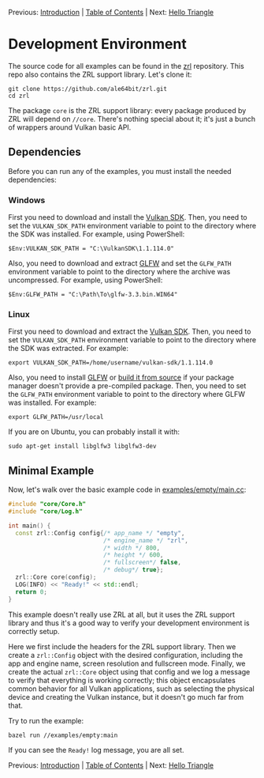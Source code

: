 Previous: [Introduction](001_Introduction.md) | [Table of Contents](README.md) | Next: [Hello Triangle](003_Hello_Triangle.md)

# Development Environment

The source code for all examples can be found in the [zrl](https://github.com/ale64bit/zrl) repository. This repo also contains the ZRL support library. Let's clone it:

```
git clone https://github.com/ale64bit/zrl.git
cd zrl
```

The package `core` is the ZRL support library: every package produced by ZRL will depend on `//core`. There's nothing special about it; it's just a bunch of wrappers around Vulkan basic API.

## Dependencies

Before you can run any of the examples, you must install the needed dependencies:

### Windows

First you need to download and install the [Vulkan SDK](https://vulkan.lunarg.com/sdk/home#windows). Then, you need to set the `VULKAN_SDK_PATH` environment variable to point to the directory where the SDK was installed. For example, using PowerShell:

```
$Env:VULKAN_SDK_PATH = "C:\VulkanSDK\1.1.114.0"
```

Also, you need to download and extract [GLFW](https://github.com/glfw/glfw/releases/download/3.3/glfw-3.3.bin.WIN64.zip) and set the `GLFW_PATH` environment variable to point to the directory where the archive was uncompressed. For example, using PowerShell:

```
$Env:GLFW_PATH = "C:\Path\To\glfw-3.3.bin.WIN64"
```

### Linux

First you need to download and extract the [Vulkan SDK](https://vulkan.lunarg.com/sdk/home#linux). Then, you need to set the `VULKAN_SDK_PATH` environment variable to point to the directory where the SDK was extracted. For example:

```
export VULKAN_SDK_PATH=/home/username/vulkan-sdk/1.1.114.0
```

Also, you need to install [GLFW](https://www.glfw.org/download.html) or [build it from source](https://www.glfw.org/docs/latest/compile.html) if your package manager doesn't provide a pre-compiled package. Then, you need to set the `GLFW_PATH` environment variable to point to the directory where GLFW was installed. For example:

```
export GLFW_PATH=/usr/local
```

If you are on Ubuntu, you can probably install it with:

```
sudo apt-get install libglfw3 libglfw3-dev
```

## Minimal Example

Now, let's walk over the basic example code in [examples/empty/main.cc](https://github.com/ale64bit/zrl/blob/master/examples/empty/main.cc):

```cpp
#include "core/Core.h"
#include "core/Log.h"

int main() {
  const zrl::Config config{/* app_name */ "empty",
                           /* engine_name */ "zrl",
                           /* width */ 800,
                           /* height */ 600,
                           /* fullscreen*/ false,
                           /* debug*/ true};
  zrl::Core core(config);
  LOG(INFO) << "Ready!" << std::endl;
  return 0;
}
```

This example doesn't really use ZRL at all, but it uses the ZRL support library and thus it's a good way to verify your development environment is correctly setup.

Here we first include the headers for the ZRL support library. Then we create a `zrl::Config` object with the desired configuration, including the app and engine name, screen resolution and fullscreen mode. Finally, we create the actual `zrl::Core` object using that config and we log a message to verify that everything is working correctly; this object encapsulates common behavior for all Vulkan applications, such as selecting the physical device and creating the Vulkan instance, but it doesn't go much far from that.

Try to run the example:

```
bazel run //examples/empty:main
```

If you can see the `Ready!` log message, you are all set. 

Previous: [Introduction](001_Introduction.md) | [Table of Contents](README.md) | Next: [Hello Triangle](003_Hello_Triangle.md)

